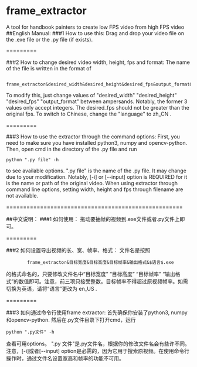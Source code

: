 # frame_extractor
A tool for handbook painters to create low FPS video from high FPS video
##English Manual:
###1	How to use this:
Drag and drop your video file on the .exe file or the .py file (if exists).

=========

###2	How to change desired video width, height, fps and format:
The name of the file is written in the format of 

			frame_extractor&desired_width&desired_height&desired_fps&output_format&$language$.exe.

To modify this, just change values of "desired_width" "desired_height" "desired_fps" "output_format" between ampersands. Notably, the former 3 values only accept integers. The desired_fps should not be greater than the original fps. To switch to Chinese, change the "language" to zh_CN .

=========

###3	How to use the extractor through the command options:
First, you need to make sure you have installed python3, numpy and opencv-python. Then, open cmd in the directory of the .py file and run 
	
	python ".py file" -h 

to see available options. ".py file" is the name of the .py file. It may change due to your modification. Notably, [-i] or [--input] option is REQUIRED for it is the name or path of the original video. When using extractor through command line options, setting width, height and fps through filename are not available.


====================================================


##中文说明：
###1	如何使用：
拖动要抽帧的视频到.exe文件或者.py文件上即可。

=========

###2	如何设置导出视频的长、宽、帧率、格式：
文件名是按照 

			frame_extractor&目标宽度&目标高度&目标帧率&输出格式&$语言$.exe 

的格式命名的，只要修改文件名中“目标宽度” “目标高度” “目标帧率” “输出格式”的数值即可。注意，前三项只接受整数。目标帧率不得超过原视频帧率。如需切换为英语，请将“语言”更改为 en_US .

=========

###3	如何通过命令行使用frame extractor:
首先确保你安装了python3, numpy和opencv-python. 然后在.py文件目录下打开cmd，运行

	python ".py文件" -h

查看可用options。 ".py 文件"是.py文件名，根据你的修改文件名会有些许不同。注意，[-i]或者[--input] option是必需的，因为它用于搜索原视频。在使用命令行操作时，通过文件名设置宽高和帧率的功能不可用。
